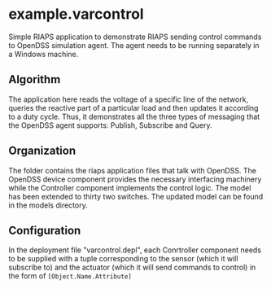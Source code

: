 # example.varcontrol
Simple RIAPS application to demonstrate RIAPS sending control commands to OpenDSS simulation agent. The agent needs to be running separately in a Windows machine. 

## Algorithm
The application here reads the voltage of a specific line of the network, queries the reactive part of a particular load and then updates it according to a duty cycle. Thus, it demonstrates all the three types of messaging that the OpenDSS agent supports: Publish, Subscribe and Query.

## Organization

The folder contains the riaps application files that talk with OpenDSS. The OpenDSS device component provides the necessary interfacing machinery while the Controller component implements the control logic. The model has been extended to thirty two switches. The updated model can be found in the models directory.

## Configuration

In the deployment file "varcontrol.depl", each Conrtroller component needs to be supplied with a tuple corresponding to the sensor (which it will subscribe to) and the actuator (which it will send commands to control) in the form of `[Object.Name.Attribute]`
